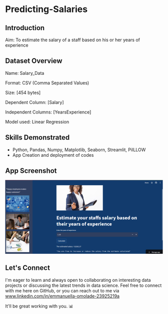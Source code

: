 # Predicting-Salaries
## Introduction
Aim: To estimate the salary of a staff based on his or her years of experience

## Dataset Overview
Name: Salary_Data

Format: CSV (Comma Separated Values)

Size: [454 bytes]

Dependent Column: [Salary] 

Independent Columns: [YearsExperience]

Model used: Linear Regression

## Skills Demonstrated
* Python, Pandas, Numpy, Matplotlib, Seaborn, Streamlit, PiILLOW
* App Creation and deployment of codes

## App Screenshot
![Salary Prediction Female](https://github.com/Ikeoluwapo/Emmanuella_Portfolio/blob/f40e02496f89bce009117149b0125f9bdcda0c8a/salary%20predict.png?raw=True)

## Let's Connect
I'm eager to learn and always open to collaborating on interesting data projects or discussing the latest trends in data science. Feel free to connect with me here on GitHub, or you can reach out to me via www.linkedin.com/in/emmanuella-omolade-23925219a

It'll be great working with you. 📊
